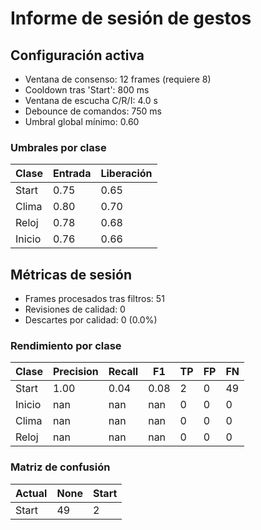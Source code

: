 # Informe de sesión de gestos

## Configuración activa
- Ventana de consenso: 12 frames (requiere 8)
- Cooldown tras 'Start': 800 ms
- Ventana de escucha C/R/I: 4.0 s
- Debounce de comandos: 750 ms
- Umbral global mínimo: 0.60

### Umbrales por clase
| Clase | Entrada | Liberación |
|-------|---------|------------|
| Start | 0.75 | 0.65 |
| Clima | 0.80 | 0.70 |
| Reloj | 0.78 | 0.68 |
| Inicio | 0.76 | 0.66 |

## Métricas de sesión
- Frames procesados tras filtros: 51
- Revisiones de calidad: 0
- Descartes por calidad: 0 (0.0%)

### Rendimiento por clase
| Clase | Precision | Recall | F1 | TP | FP | FN |
|-------|-----------|--------|----|----|----|----|
| Start | 1.00 | 0.04 | 0.08 | 2 | 0 | 49 |
| Inicio | nan | nan | nan | 0 | 0 | 0 |
| Clima | nan | nan | nan | 0 | 0 | 0 |
| Reloj | nan | nan | nan | 0 | 0 | 0 |

### Matriz de confusión
| Actual | None | Start |
| --- | --- | --- |
| Start | 49 | 2 |


